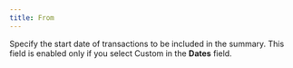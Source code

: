 ```yaml
---
title: From
---
```



Specify the start date of transactions to be included in the summary. This field is enabled only if you select Custom in the **Dates** field.
